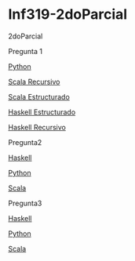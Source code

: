 # Inf319-2doParcial
2doParcial

Pregunta 1

[Python](https://github.com/Mademoisellefou/Inf319-2doParcial/tree/main/examen2Final/PPregunta1/python)

[Scala Recursivo](https://github.com/Mademoisellefou/Inf319-2doParcial/blob/main/examen2Final/PPregunta1/haskell/pregunta1Recursivo.hs)

[Scala Estructurado](https://github.com/Mademoisellefou/Inf319-2doParcial/blob/main/examen2Final/PPregunta1/haskell)

[Haskell Estructurado ](https://github.com/Mademoisellefou/Inf319-2doParcial/blob/main/examen2Final/PPregunta1/haskell/pregunta1Estructurado.hs)

[Haskell Recursivo](https://github.com/Mademoisellefou/Inf319-2doParcial/blob/main/examen2Final/PPregunta1/haskell/pregunta1Recursivo.hs)

Pregunta2

[Haskell](https://github.com/Mademoisellefou/Inf319-2doParcial/blob/main/examen2Final/PPregunta2/fibonaccihaskell.hs)

[Python](https://github.com/Mademoisellefou/Inf319-2doParcial/blob/main/examen2Final/PPregunta2/fibonaccipy.py)

[Scala](https://github.com/Mademoisellefou/Inf319-2doParcial/blob/main/examen2Final/PPregunta2/fibonaciiscala.scala)


Pregunta3

[Haskell](https://github.com/Mademoisellefou/Inf319-2doParcial/blob/main/examen2Final/PPregunta3/fibonaccihs.hs)

[Python](https://github.com/Mademoisellefou/Inf319-2doParcial/blob/main/examen2Final/PPregunta3/fibonacciipy.py)

[Scala](https://github.com/Mademoisellefou/Inf319-2doParcial/blob/main/examen2Final/PPregunta3/fibonacciscala.scala)


